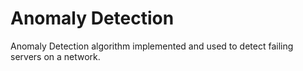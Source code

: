 # Anomaly Detection

Anomaly Detection algorithm implemented and used to detect failing servers on a network.
